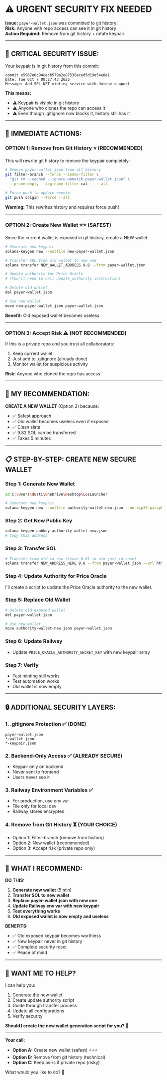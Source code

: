 # ⚠️ **URGENT SECURITY FIX NEEDED**

**Issue:** `payer-wallet.json` was committed to git history!  
**Risk:** Anyone with repo access can see it in git history  
**Action Required:** Remove from git history + rotate keypair

---

## 🚨 **CRITICAL SECURITY ISSUE:**

Your keypair is in git history from this commit:
```
commit e5967e0c94cacb579a2e87538aced5d19e54e8e1
Date: Tue Oct 7 00:27:43 2025
Message: Add SPL NFT minting service with dotenv support
```

**This means:**
- ⚠️ Keypair is visible in git history
- ⚠️ Anyone who clones the repo can access it
- ⚠️ Even though .gitignore now blocks it, history still has it

---

## 🔐 **IMMEDIATE ACTIONS:**

### **OPTION 1: Remove from Git History** ⭐ (RECOMMENDED)

This will rewrite git history to remove the keypair completely:

```bash
# Remove payer-wallet.json from all history
git filter-branch --force --index-filter \
  "git rm --cached --ignore-unmatch payer-wallet.json" \
  --prune-empty --tag-name-filter cat -- --all

# Force push to update remote
git push origin --force --all
```

**Warning:** This rewrites history and requires force push!

---

### **OPTION 2: Create New Wallet** ⭐⭐ (SAFEST)

Since the current wallet is exposed in git history, create a NEW wallet:

```bash
# Generate new keypair
solana-keygen new --outfile new-payer-wallet.json

# Transfer SOL from old wallet to new one
solana transfer NEW_WALLET_ADDRESS 9.8 --from payer-wallet.json

# Update authority for Price Oracle
# (You'll need to call update_authority instruction)

# Delete old wallet
del payer-wallet.json

# Use new wallet
move new-payer-wallet.json payer-wallet.json
```

**Benefit:** Old exposed wallet becomes useless

---

### **OPTION 3: Accept Risk** ⚠️ (NOT RECOMMENDED)

If this is a private repo and you trust all collaborators:

1. Keep current wallet
2. Just add to .gitignore (already done)
3. Monitor wallet for suspicious activity

**Risk:** Anyone who cloned the repo has access

---

## 🎯 **MY RECOMMENDATION:**

**CREATE A NEW WALLET** (Option 2) because:
- ✅ Safest approach
- ✅ Old wallet becomes useless even if exposed
- ✅ Clean slate
- ✅ 9.82 SOL can be transferred
- ✅ Takes 5 minutes

---

## 📋 **STEP-BY-STEP: CREATE NEW SECURE WALLET**

### **Step 1: Generate New Wallet**
```bash
cd C:\Users\dusti\OneDrive\Desktop\LosLauncher

# Generate new keypair
solana-keygen new --outfile authority-wallet-new.json --no-bip39-passphrase
```

### **Step 2: Get New Public Key**
```bash
solana-keygen pubkey authority-wallet-new.json
# Copy this address
```

### **Step 3: Transfer SOL**
```bash
# Transfer from old to new (leave 0.01 in old just in case)
solana transfer NEW_ADDRESS_HERE 9.8 --from payer-wallet.json --url https://rpc.analos.io
```

### **Step 4: Update Authority for Price Oracle**

I'll create a script to update the Price Oracle authority to the new wallet.

### **Step 5: Replace Old Wallet**
```bash
# Delete old exposed wallet
del payer-wallet.json

# Use new wallet
move authority-wallet-new.json payer-wallet.json
```

### **Step 6: Update Railway**
- Update `PRICE_ORACLE_AUTHORITY_SECRET_KEY` with new keypair array

### **Step 7: Verify**
- Test minting still works
- Test automation works
- Old wallet is now empty

---

## 🔒 **ADDITIONAL SECURITY LAYERS:**

### **1. .gitignore Protection** ✅ (DONE)
```gitignore
payer-wallet.json
*-wallet.json
*-keypair.json
```

### **2. Backend-Only Access** ✅ (ALREADY SECURE)
- Keypair only on backend
- Never sent to frontend
- Users never see it

### **3. Railway Environment Variables** ✅
- For production, use env var
- File only for local dev
- Railway stores encrypted

### **4. Remove from Git History** ⏳ (YOUR CHOICE)
- Option 1: Filter-branch (remove from history)
- Option 2: New wallet (recommended)
- Option 3: Accept risk (private repo only)

---

## 🎯 **WHAT I RECOMMEND:**

**DO THIS:**

1. **Generate new wallet** (5 min)
2. **Transfer SOL to new wallet**
3. **Replace payer-wallet.json with new one**
4. **Update Railway env var with new keypair**
5. **Test everything works**
6. **Old exposed wallet is now empty and useless**

**BENEFITS:**
- ✅ Old exposed keypair becomes worthless
- ✅ New keypair never in git history
- ✅ Complete security reset
- ✅ Peace of mind

---

## 🚀 **WANT ME TO HELP?**

I can help you:
1. Generate the new wallet
2. Create update authority script
3. Guide through transfer process
4. Update all configurations
5. Verify security

**Should I create the new wallet generation script for you?** 🔐

---

**Your call:**
- **Option A:** Create new wallet (safest) ⭐⭐⭐
- **Option B:** Remove from git history (technical)
- **Option C:** Keep as-is if private repo (risky)

What would you like to do? 🤔

